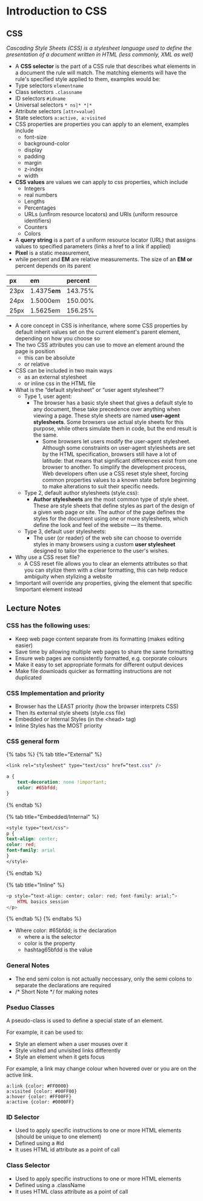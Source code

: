 # Introduction to CSS

## **CSS**

_Cascading Style Sheets \(CSS\) is a stylesheet language used to define the presentation of a document written in HTML \(less commonly, XML as well\)_

*  A **CSS selector** is the part of a CSS rule that describes what elements in a document the rule will match. The matching elements will have the rule's specified style applied to them, examples would be:
  * Type selectors `elementname`
  * Class selectors `.classname`
  * ID selectors `#idname`
  * Universal selectors `* ns|* *|*`
  * Attribute selectors `[attr=value]`
  * State selectors `a:active, a:visited`
* CSS properties are properties you can apply to an element, examples include
  * font-size
  * background-color
  * display
  * padding
  * margin
  * z-index
  * width
* **CSS values** are values we can apply to css properties, which include
  * Integers
  * real numbers
  * Lengths
  * Percentages
  * URLs \(unfirom resource locators\) and URIs \(uniform resource identifiers\)
  * Counters
  * Colors
* A **query string** is a part of a uniform resource locator \(URL\) that assigns values to specified parameters \(links a href to a link if applied\)
* **Pixel** is a static measurement, 
* while percent and **EM** are relative measurements. The size of an **EM or** percent depends on its parent

| px | em | percent |
| :--- | :--- | :--- |
| 23px |  1.4375**em** | 143.75% |
| 24px | 1.5000em | 150.00% |
| 25px | 1.5625em | 156.25% |

* A core concept in CSS is inheritance, where some CSS properties by default inherit values set on the current element's parent element, depending on how you choose so
* The two CSS attributes you can use to move an element around the page is position
  * this can be absolute 
  * or relative
* CSS can be included in two main ways
  * as an external stylesheet
  * or inline css in the HTML file
* What is the “default stylesheet” or “user agent stylesheet”?
  * Type 1, user agent: 
    * The browser has a basic style sheet that gives a default style to any document, these take precedence over anything when viewing a page. These style sheets are named **user-agent stylesheets**. Some browsers use actual style sheets for this purpose, while others simulate them in code, but the end result is the same.
      * Some browsers let users modify the user-agent stylesheet. Although some constraints on user-agent stylesheets are set by the HTML specification, browsers still have a lot of latitude: that means that significant differences exist from one browser to another. To simplify the development process, Web developers often use a CSS reset style sheet, forcing common properties values to a known state before beginning to make alterations to suit their specific needs.
  * Type 2, default author stylesheets \(style.css\): 
    *  **Author stylesheets** are the most common type of style sheet. These are style sheets that define styles as part of the design of a given web page or site. The author of the page defines the styles for the document using one or more stylesheets, which define the look and feel of the website — its theme.
  * Type 3, default user stylesheets:
    *  The user \(or reader\) of the web site can choose to override styles in many browsers using a custom **user stylesheet** designed to tailor the experience to the user's wishes.
* Why use a CSS reset file?
  * A CSS reset file allows you to clear an elements attributes so that you can stylize them with a clear formatting, this can help reduce ambiguity when stylizing a website
* !important will override any properties, giving the element that specific !important element instead

## Lecture Notes

### CSS has the following uses:

* Keep web page content separate from its formatting \(makes editing easier\)
* Save time by allowing multiple web pages to share the same formatting
* Ensure web pages are consistently formatted, e.g. corporate colours
* Make it easy to set appropriate formats for different output devices
* Make file downloads quicker as formatting instructions are not duplicated

### CSS Implementation and priority

* Browser has the LEAST priority \(how the browser interprets CSS\)
* Then its external style sheets \(style.css file\)
* Embedded or Internal Styles \(in the &lt;head&gt; tag\)
* Inline Styles has the MOST priority

### CSS general form

{% tabs %}
{% tab title="External" %}
```css
<link rel="stylesheet" type="text/css" href=“test.css" />

a {
	text-decoration: none !important;
	color: #65bfdd;
}
```
{% endtab %}

{% tab title="Embedded/Internal" %}
```css
<style type="text/css">
p {
text-align: center;
color: red;
font-family: arial
}
</style>
```
{% endtab %}

{% tab title="Inline" %}
```php
<p style=”text-align: center; color: red; font-family: arial;”>
    HTML basics session
</p>
```
{% endtab %}
{% endtabs %}

* Where color: \#65bfdd; is the declaration
  * where a is the selector
  * color is the property
  * hashtag65bfdd is the value

### General Notes

* The end semi colon is not actually neccessary, only the semi colons to separate the declarations are required
* /\* Short Note \*/ for making notes

### Pseduo Classes

A pseudo-class is used to define a special state of an element.

For example, it can be used to:

* Style an element when a user mouses over it
* Style visited and unvisited links differently
* Style an element when it gets focus

For example, a link may change colour when hovered over or you are on the active link.

```text
a:link {color: #FF0000}
a:visited {color: #00FF00}
a:hover {color: #FF00FF}
a:active {color: #0000FF}
```

### ID Selector

* Used to apply specific instructions to one or more HTML elements \(should be unique to one element\)
* Defined using a \#id
* It uses HTML id attribute as a point of call

### Class Selector

* Used to apply specific instructions to one or more HTML elements
* Defined using a .className
* It uses HTML class attribute as a point of call

